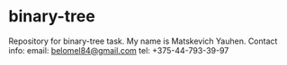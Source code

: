 # binary-tree
Repository for binary-tree task. My name is Matskevich Yauhen. Contact info: email: belomel84@gmail.com tel: +375-44-793-39-97

